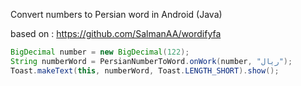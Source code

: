 Convert numbers to Persian word in Android (Java)

based on : https://github.com/SalmanAA/wordifyfa


```java
BigDecimal number = new BigDecimal(122);
String numberWord = PersianNumberToWord.onWork(number, "ریال");
Toast.makeText(this, numberWord, Toast.LENGTH_SHORT).show();
```
